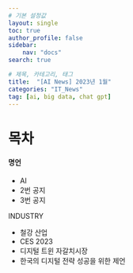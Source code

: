 ```yaml
---
# 기본 설정값
layout: single
toc: true
author_profile: false
sidebar:
    nav: "docs"
search: true

# 제목, 카테고리, 태그
title:  "[AI News] 2023년 1월"
categories: "IT_News"
tag: [ai, big data, chat gpt]
---
```


# 목차
<div class="notice--success">
<h4>명언</h4>
<ul>
    <li>AI</li>
    <li>2번 공지</li>
    <li>3번 공지</li>
</ul>
</div>



INDUSTRY
- 철강 산업
- CES 2023
- 디지털 트윈 자갈치시장
- 한국의 디지털 전략 성공을 위한 제언